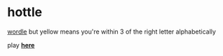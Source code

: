 # hottle
[wordle](https://www.powerlanguage.co.uk/wordle/) but yellow means you're within 3 of the right letter alphabetically

play [**here**](https://6zs.github.io/hottle/)
